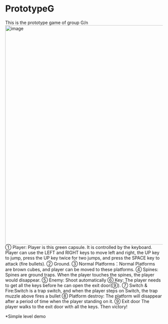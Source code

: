 # PrototypeG
This is the prototype game of group G/n
<img width="702" alt="image" src="https://user-images.githubusercontent.com/91682486/141364433-2bc4ae2e-d71f-499e-ac86-ff28ed50474b.png">
①	Player: Player is this green capsule. It is controlled by the keyboard. Player can use the LEFT and RIGHT keys to move left and right, the UP key to jump, press the UP key twice for two jumps, and press the SPACE key to attack (fire bullets).
②	Ground.
③	Normal Platforms：Normal Platforms are brown cubes, and player can be moved to these platforms.
④	Spines: Spines are ground traps. When the player touches the spines, the player would disappear.
⑤	Enemy: Shoot automatically
⑥	Key: The player needs to get all the keys before he can open the exit door(⑨).
⑦	Switch & Fire:Switch is a trap switch, and when the player steps on Switch, the trap muzzle above fires a bullet
⑧	Platform destroy: The platform will disappear after a period of time when the player standing on it.
⑨	Exit door
The player walks to the exit door with all the keys. Then victory!

*Simple level demo
